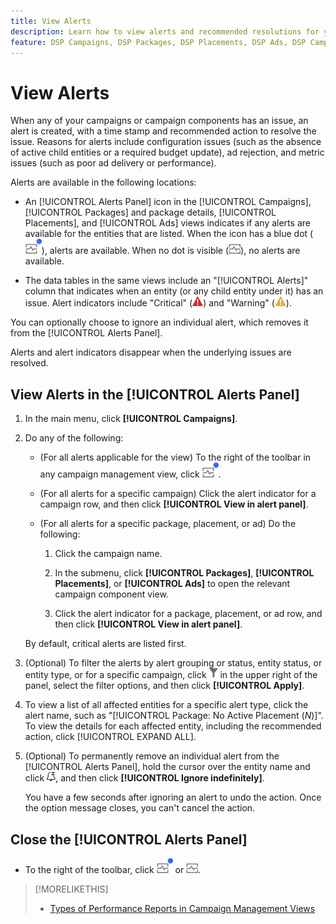 ```yaml
---
title: View Alerts
description: Learn how to view alerts and recommended resolutions for your campaigns and campaign components.
feature: DSP Campaigns, DSP Packages, DSP Placements, DSP Ads, DSP Campaign Data Views
---
```

# View Alerts

When any of your campaigns or campaign components has an issue, an alert is created, with a time stamp and recommended action to resolve the issue. Reasons for alerts include configuration issues (such as the absence of active child entities or a required budget update), ad rejection, and metric issues (such as poor ad delivery or performance). <!-- Need a list of possible alert types? -->

Alerts are available in the following locations:

* An [!UICONTROL Alerts Panel] icon in the [!UICONTROL Campaigns], [!UICONTROL Packages] and package details, [!UICONTROL Placements], and [!UICONTROL Ads] views indicates if any alerts are available for the entities that are listed. When the icon has a blue dot (![Alerts Panel icon when alerts are available](/help/dsp/assets/alerts-panel.png "Alerts Panel icon when alerts are available")), alerts are available. When no dot is visible (![Alerts Panel icon when no alerts are available](/help/dsp/assets/alerts-panel-empty.png "Alerts Panel icon when no alerts are available")), no alerts are available.

* The data tables in the same views include an "[!UICONTROL Alerts]" column that indicates when an entity (or any child entity under it) has an issue. Alert indicators include "Critical" (![Critical](/help/dsp/assets/indicator-critical.png "Critical")) and "Warning" (![Warning](/help/dsp/assets/indicator-warning.png "Warning")).

You can optionally choose to ignore an individual alert, which removes it from the [!UICONTROL Alerts Panel].

Alerts and alert indicators disappear when the underlying issues are resolved.

## View Alerts in the [!UICONTROL Alerts Panel]<!-- verify final name-->

1. In the main menu, click **[!UICONTROL Campaigns]**.

1. Do any of the following:

   * (For all alerts applicable for the view) To the right of the toolbar in any campaign management view, click ![Alerts Panel icon when alerts are available](/help/dsp/assets/alerts-panel.png "Alerts Panel icon when alerts are available").
   
   * (For all alerts for a specific campaign) Click the alert indicator for a campaign row, and then click **[!UICONTROL View in alert panel]**.

   * (For all alerts for a specific package, placement, or ad) Do the following:
   
     1. Click the campaign name.

     1. In the submenu, click **[!UICONTROL Packages]**, **[!UICONTROL Placements]**, or **[!UICONTROL Ads]** to open the relevant campaign component view.

     1. Click the alert indicator for a package, placement, or ad row, and then click **[!UICONTROL View in alert panel]**.

   By default, critical alerts are listed first.

1. (Optional) To filter the alerts by alert grouping or status, entity status, or entity type, or for a specific campaign, click ![Filter button](/help/dsp/assets/filter.png) in the upper right of the panel, select the filter options, and then click **[!UICONTROL Apply]**.

1. To view a list of all affected entities for a specific alert type, click the alert name, such as "[!UICONTROL Package: No Active Placement (*N*)]". To view the details for each affected entity, including the recommended action, click [!UICONTROL EXPAND ALL].

1. (Optional) To permanently remove an individual alert from the [!UICONTROL Alerts Panel], hold the cursor over the entity name and click ![Ignore](/help/dsp/assets/alert-ignore.png "Ignore"), and then click **[!UICONTROL Ignore indefinitely]**.<!-- may add additional options to "Ignore alert until next check" and "Ignore alert for 3 days" -->

   You have a few seconds after ignoring an alert to undo the action. Once the option message closes, you can't cancel the action.

## Close the [!UICONTROL Alerts Panel]<!-- verify final name-->

* To the right of the toolbar, click ![Alerts Panel icon when alerts are available](/help/dsp/assets/alerts-panel.png "Alerts Panel icon when alerts are available") or ![Alerts Panel icon when no alerts are available](/help/dsp/assets/alerts-panel-empty.png "Alerts Panel icon when no alerts are available").

>[!MORELIKETHIS]
>
>* [Types of Performance Reports in Campaign Management Views](campaign-reports-about.md)
